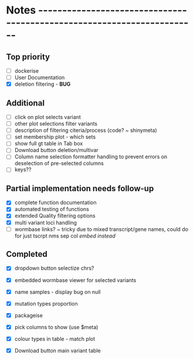 # Notes -----------------------------------------------------------------------

## Top priority

- [ ] dockerise
- [ ] User Documentation
- [x] deletion filtering - __BUG__

## Additional

- [ ] click on plot selects variant
- [ ] other plot selections filter variants
- [ ] description of filtering citeria/process (code? ~ shinymeta)
- [ ] set membership plot - which sets
- [ ] show full gt table in Tab box
- [ ] Download button deletion/multivar
- [ ] Column name selection formatter handling to prevent errors on deselection
	of pre-selected columns
- [ ] keys??

## Partial implementation needs follow-up

- [x] complete function documentation
- [x] automated testing of functions
- [x] extended Quality filtering options
- [x] multi variant loci handling
- [ ] wormbase links? ~ 
	tricky due to mixed transcript/gene names,
	could do for just tscrpt nms sep col
	*embed instead*

## Completed

- [x] dropdown button selectize chrs?
- [x] embedded wormbase viewer for selected variants
- [x] name samples - display bug on null
- [x] mutation types proportion
- [x] packageise
- [x] pick columns to show (use $meta)
- [x] colour types in table - match plot
- [x] Download button main variant table

